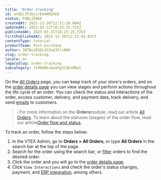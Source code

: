 ```yaml
---
title: '​​Order tracking'
id: et0Ei7F3bjcrEmVAR2kKS
status: PUBLISHED
createdAt: 2021-12-28T12:11:10.604Z
updatedAt: 2023-03-31T18:23:25.725Z
publishedAt: 2023-03-31T18:23:25.725Z
firstPublishedAt: 2021-12-28T12:23:42.837Z
contentType: tutorial
productTeam: Post-purchase
author: 30TBnJ838LXSZvdJFlcB8H
slug: order-tracking
locale: en
legacySlug: order-tracking
subcategory: 2t00bBkcAwIkgSCGKsMOwY
---
```


On the [All Orders](https://help.vtex.com/en/tutorial/todos-os-pedidos--2QTduKHAJMFIZ3BAsi6Pi) page, you can keep track of your store's orders, and on the [order details page](https://help.vtex.com/en/tutorial/order-details-page-interface--2Y75n54Cc9VizrlG1N6ZNl) you can view stages and perform actions throughout the life cycle of an order. You can check the status and interactions of the order, access customer, delivery, and payment data, track delivery, and send [emails](https://help.vtex.com/en/tutorial/understanding-the-message-center--tutorials_84) to customers.

>ℹ️ For more information on the **Orders**module, read our article [All Orders](https://help.vtex.com/en/tutorial/todos-os-pedidos--2QTduKHAJMFIZ3BAsi6Pi). To learn about the statuses (stages) of the order flow, read our article[Order flow and status](https://help.vtex.com/en/tutorial/order-flow-on-the-oms--tutorials_196).

To track an order, follow the steps below:

1. In the VTEX Admin, go to **Orders > All Orders**, or type **All Orders** in the search bar at the top of the page.
2. Search for the order using the search bar, or [filter](https://help.vtex.com/en/tutorial/filtering-orders-in-oms--tutorials_192) orders to find the desired order.
3. Click the order and you will go to the [order details page](https://help.vtex.com/en/tutorial/order-details-page-interface--2Y75n54Cc9VizrlG1N6ZNl).
4. Click `View Interactions` and check the order's status changes, payment, and [ERP integration](https://developers.vtex.com/vtex-rest-api/docs/erp-integration-guide), among others.
